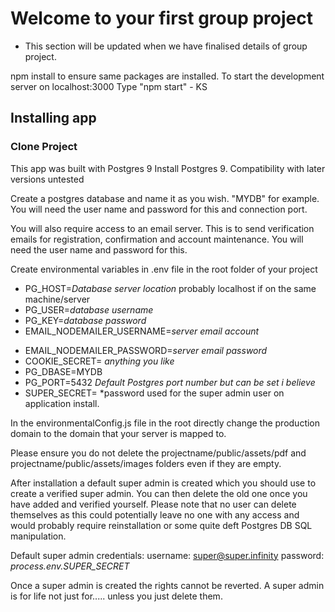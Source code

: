 # Welcome to your first group project #

- This section will be updated when we have finalised details of group project.


npm install to ensure same packages are installed.
To start the development server on localhost:3000 Type "npm start" - KS

## Installing app ##

### Clone Project ###

This app was built with Postgres 9
Install Postgres 9. Compatibility with later versions untested

Create a postgres database and name it as you wish. "MYDB" for example. You will need the user name and password for this and connection port.

You will also require access to an email server. This is to send verification emails for registration, confirmation and account maintenance.
You will need the user name and password for this.

Create environmental variables in .env file in the root folder of your project

- PG_HOST=*Database server location* probably localhost if on the same machine/server
- PG_USER=*database username*
- PG_KEY=*database password*
- EMAIL_NODEMAILER_USERNAME=*server email account*
* EMAIL_NODEMAILER_PASSWORD=*server email password*
* COOKIE_SECRET= *anything you like*
* PG_DBASE=MYDB
* PG_PORT=5432 *Default Postgres port number but can be set i believe*
* SUPER_SECRET= *password used for the super admin user on application install.

In the environmentalConfig.js file in the root directly change the production domain to the domain that your server is mapped to.

Please ensure you do not delete the projectname/public/assets/pdf and projectname/public/assets/images folders even if they are empty.

After installation a default super admin is created which you should use to create a verified super admin. You can then delete the old one once you have added and verified yourself.
Please note that no user can delete themselves as this could potentially leave no one with any access and would probably require reinstallation or some quite deft Postgres DB SQL manipulation.

Default super admin credentials:
username: super@super.infinity
password: *process.env.SUPER_SECRET*

Once a super admin is created the rights cannot be reverted. A super admin is for life not just for..... unless you just delete them.